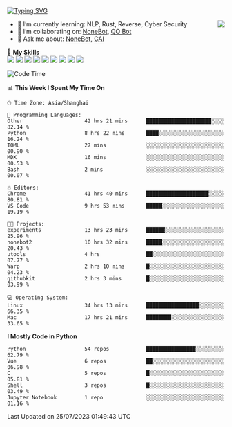[![Typing SVG](https://readme-typing-svg.herokuapp.com?size=25&duration=2500&color=8C43EA&vCenter=true&width=200&height=40&lines=Hi+there+%F0%9F%91%8B%F0%9F%8F%BB;I'm+yanyongyu)](https://git.io/typing-svg)

<a href="#">
  <img align="right" src="https://github-readme-stats.vercel.app/api?username=yanyongyu&count_private=true&show_icons=true&bg_color=15,f2f7fd,E0EAFC" />
</a>

- 🌱 I’m currently learning: NLP, Rust, Reverse, Cyber Security
- 👯 I’m collaborating on: [NoneBot](https://github.com/nonebot), [QQ Bot](https://github.com/Mrs4s/go-cqhttp)
- 💬 Ask me about: [NoneBot](https://github.com/nonebot), [CAI](https://github.com/cscs181/CAI)

🌟 **My Skills**  
![](https://img.shields.io/badge/-Python-3e74a2?style=flat-square&logo=Python&logoColor=fff)
![](https://img.shields.io/badge/-Node.js-339933?style=flat-square&logo=Node.js&logoColor=fff)
![](https://img.shields.io/badge/-Vue-4fc08d?style=flat-square&logo=Vue.js&logoColor=fff)
![](https://img.shields.io/badge/-React-2d98ce?style=flat-square&logo=React&logoColor=fff)
![](https://img.shields.io/badge/-Docker-2496ED?style=flat-square&logo=Docker&logoColor=fff)
![](https://img.shields.io/badge/-Linux-000000?style=flat-square&logo=Linux&logoColor=fff)
![](https://img.shields.io/badge/-MySQL-4479A1?style=flat-square&logo=MySQL&logoColor=fff)
![](https://img.shields.io/badge/-Redis-DC382D?style=flat-square&logo=Redis&logoColor=fff)
![](https://img.shields.io/badge/-MongoDB-47A248?style=flat-square&logo=MongoDB&logoColor=fff)

<!--START_SECTION:waka-->
![Code Time](http://img.shields.io/badge/Code%20Time-4%2C559%20hrs%2033%20mins-blue)

📊 **This Week I Spent My Time On** 

```text
🕑︎ Time Zone: Asia/Shanghai

💬 Programming Languages: 
Other                    42 hrs 21 mins      █████████████████████░░░░   82.14 % 
Python                   8 hrs 22 mins       ████░░░░░░░░░░░░░░░░░░░░░   16.24 % 
TOML                     27 mins             ░░░░░░░░░░░░░░░░░░░░░░░░░   00.90 % 
MDX                      16 mins             ░░░░░░░░░░░░░░░░░░░░░░░░░   00.53 % 
Bash                     2 mins              ░░░░░░░░░░░░░░░░░░░░░░░░░   00.07 % 

🔥 Editors: 
Chrome                   41 hrs 40 mins      ████████████████████░░░░░   80.81 % 
VS Code                  9 hrs 53 mins       █████░░░░░░░░░░░░░░░░░░░░   19.19 % 

🐱‍💻 Projects: 
experiments              13 hrs 23 mins      ██████░░░░░░░░░░░░░░░░░░░   25.96 % 
nonebot2                 10 hrs 32 mins      █████░░░░░░░░░░░░░░░░░░░░   20.43 % 
utools                   4 hrs               ██░░░░░░░░░░░░░░░░░░░░░░░   07.77 % 
Warp                     2 hrs 10 mins       █░░░░░░░░░░░░░░░░░░░░░░░░   04.23 % 
githubkit                2 hrs 3 mins        █░░░░░░░░░░░░░░░░░░░░░░░░   03.99 % 

💻 Operating System: 
Linux                    34 hrs 13 mins      █████████████████░░░░░░░░   66.35 % 
Mac                      17 hrs 21 mins      ████████░░░░░░░░░░░░░░░░░   33.65 % 
```

**I Mostly Code in Python** 

```text
Python                   54 repos            ████████████████░░░░░░░░░   62.79 % 
Vue                      6 repos             ██░░░░░░░░░░░░░░░░░░░░░░░   06.98 % 
C                        5 repos             █░░░░░░░░░░░░░░░░░░░░░░░░   05.81 % 
Shell                    3 repos             █░░░░░░░░░░░░░░░░░░░░░░░░   03.49 % 
Jupyter Notebook         1 repo              ░░░░░░░░░░░░░░░░░░░░░░░░░   01.16 % 
```




 Last Updated on 25/07/2023 01:49:43 UTC
<!--END_SECTION:waka-->
